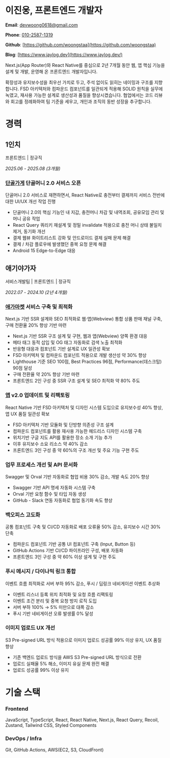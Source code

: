 # 이진웅, 프론트엔드 개발자

**Email**: [devwoong0618@gmail.com](mailto:devwoong0618@gmail.com)

**Phone**: [010-2587-1319](tel:010-2587-1319)

**Github**: [https://github.com/woongstaa](https://github.com/woongstaa)

**Blog**: [https://www.jaylog.dev](https://www.jaylog.dev/)

Next.js(App Router)와 React Native를 중심으로 2년 7개월 동안 웹, 앱 핵심 기능을 설계 및 개발, 운영해 온 프론트엔드 개발자입니다.

확장성과 유지보수성을 최우선 가치로 두고, 주석 없이도 읽히는 네이밍과 구조를 지향합니다. FSD 아키텍처와 컴파운드 컴포넌트를 일관되게 적용해 SOLID 원칙을 실무에 녹였고, 재사용 가능한 설계로 생산성과 품질을 향상시켰습니다. 협업에서는 코드 리뷰와 회고를 정례화하여 팀 기준을 세우고, 개인과 조직의 동반 성장을 추구합니다.

# 경력

## 1인치

프론트엔드 | 정규직

_2025.06 - 2025.08 (3개월)_

### [단골가게](https://www.danngol.com) 단골머니 2.0 서비스 오픈

단골머니 2.0 서비스로 재편하면서, React Native로 충전부터 결제까지 서비스 전반에 대한 UI/UX 개선 작업 진행

- 단골머니 2.0의 핵심 기능인 내 지갑, 충전머니 차감 및 내역조회, 공유모임 관리 및 머니 공유 작업
- React Query 쿼리키 재설계 및 정밀 invalidate 적용으로 충전 머니 상태 불일치 제거, 동기화 개선
- 결제 웹뷰 화이트리스트 강화 및 안드로이드 결제 실패 문제 해결
- 결제 / 차감 플로우에 발생했던 중복 요청 문제 해결
- Android 15 Edge-to-Edge 대응

## 애기야가자

서비스개발팀 | 프론트엔드 | 정규직

_2022.07 - 2024.10 (2년 4개월)_

### [애가마켓](https://babygo.kr/store) 서비스 구축 및 최적화

Next.js 기반 SSR 설계와 SEO 최적화로 웹·앱(Webview) 통합 상품 판매 채널 구축, 구매 전환율 20% 향상 기반 마련

- Next.js 기반 SSR 구조 설계 및 구현, 웹과 앱(Webview) 양쪽 환경 대응
- 메타 태그 동적 삽입 및 OG 태그 자동화로 검색 노출 최적화
- 반응형 대응과 컴포넌트 기반 설계로 UX 일관성 확보
- FSD 아키텍처 및 컴파운드 컴포넌트 적용으로 개발 생산성 약 30% 향상
- Lighthouse 기준 SEO 100점, Best Practices 96점, Performance(데스크탑) 90점 달성
- 구매 전환율 약 20% 향상 기반 마련
- 프론트엔드 2인 구성 중 SSR 구조 설계 및 SEO 최적화 약 80% 주도

### [앱](https://apps.apple.com/kr/app/%EC%95%A0%EA%B8%B0%EC%95%BC%EA%B0%80%EC%9E%90-%ED%82%A4%EC%A6%88-%EC%97%AC%ED%96%89-%EB%86%80%EC%9D%B4-%ED%95%AB%ED%94%8C-%EC%A0%95%EB%B3%B4-%EC%9C%A1%EC%95%84%EC%95%B1/id1479205228) v2.0 업데이트 및 리팩토링

React Native 기반 FSD 아키텍처 및 디자인 시스템 도입으로 유지보수성 40% 향상, 앱 UX 품질 일관성 확보

- FSD 아키텍처 기반 모듈화 및 단방향 의존성 구조 설계
- 컴파운드 컴포넌트를 활용 재사용 가능한 헤드리스 디자인 시스템 구축
- 위치기반 구글 지도 API를 활용한 장소 소개 기능 추가
- 이후 유지보수 소요 리소스 약 40% 감소
- 프론트엔드 3인 구성 중 약 60%의 구조 개선 및 주요 기능 구현 주도

### 업무 프로세스 개선 및 API 문서화

Swagger 및 Orval 기반 자동화로 협업 비용 30% 감소, 개발 속도 20% 향상

- Swagger 기반 API 명세 자동화 시스템 구축
- Orval 기반 요청 함수 및 타입 자동 생성
- GitHub - Slack 연동 자동화로 협업 동기화 속도 향상

### 백오피스 고도화

공통 컴포넌트 구축 및 CI/CD 자동화로 배포 오류율 50% 감소, 유지보수 시간 30% 단축

- 컴파운드 컴포넌트 기반 공통 UI 컴포넌트 구축 (Input, Button 등)
- GitHub Actions 기반 CI/CD 파이프라인 구성, 배포 자동화
- 프론트엔드 3인 구성 중 약 60% 이상 설계 및 구현 주도

### 푸시 메시지 / 다이나믹 링크 통합

이벤트 흐름 최적화로 서버 부하 95% 감소, 푸시 / 딥링크 네비게이션 이벤트 추상화

- 이벤트 리스너 등록 위치 최적화 및 요청 흐름 리팩토링
- 이벤트 조건 분리 및 중복 요청 방지 로직 도입
- 서버 부하 100% → 5% 미만으로 대폭 감소
- 푸시 기반 네비게이션 오류 발생률 0% 달성

### 이미지 업로드 UX 개선

S3 Pre-signed URL 방식 적용으로 이미지 업로드 성공률 99% 이상 유지, UX 품질 향상

- 기존 백엔드 업로드 방식을 AWS S3 Pre-signed URL 방식으로 전환
- 업로드 실패율 5% 해소, 이미지 유실 문제 완전 해결
- 업로드 성공률 99% 이상 유지

# 기술 스택

### Frontend

JavaScript, TypeScript, React, React Native, Next.js, React Query, Recoil, Zustand, Tailwind CSS, Styled Components

### DevOps / Infra

Git, GitHub Actions, AWS(EC2, S3, CloudFront)
